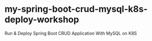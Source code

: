 # my-spring-boot-crud-mysql-k8s-deploy-workshop
Run &amp; Deploy Spring Boot CRUD Application With MySQL on K8S
